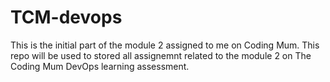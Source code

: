 # TCM-devops
This is the initial part of the module 2 assigned to me on Coding Mum.
This repo will be used to stored all assignemnt related to the module 2 on The Coding Mum DevOps learning assessment.
